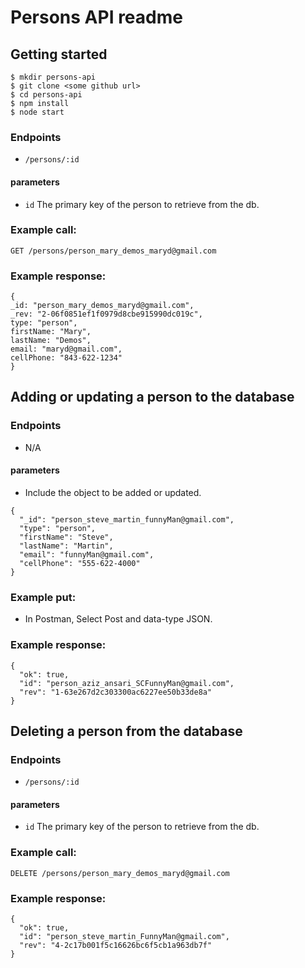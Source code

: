 # Persons API readme

## Getting started

```
$ mkdir persons-api
$ git clone <some github url>
$ cd persons-api
$ npm install
$ node start
```

### Endpoints

- `/persons/:id`

#### parameters
- `id`  The primary key of the person to retrieve from the db.


### Example call:

```
GET /persons/person_mary_demos_maryd@gmail.com
```

### Example response:

```
{
_id: "person_mary_demos_maryd@gmail.com",
_rev: "2-06f0851ef1f0979d8cbe915990dc019c",
type: "person",
firstName: "Mary",
lastName: "Demos",
email: "maryd@gmail.com",
cellPhone: "843-622-1234"
}
```


## Adding or updating a person to the database

### Endpoints
- N/A

#### parameters
- Include the object to be added or updated.

```
{
  "_id": "person_steve_martin_funnyMan@gmail.com",
  "type": "person",
  "firstName": "Steve",
  "lastName": "Martin",
  "email": "funnyMan@gmail.com",
  "cellPhone": "555-622-4000"
}
```

### Example put:
- In Postman, Select Post and data-type JSON.

### Example response:

```
{
  "ok": true,
  "id": "person_aziz_ansari_SCFunnyMan@gmail.com",
  "rev": "1-63e267d2c303300ac6227ee50b33de8a"
}
```


## Deleting a person from the database

### Endpoints
- `/persons/:id`

#### parameters
- `id`  The primary key of the person to retrieve from the db.

### Example call:

```
DELETE /persons/person_mary_demos_maryd@gmail.com
```

### Example response:

```
{
  "ok": true,
  "id": "person_steve_martin_FunnyMan@gmail.com",
  "rev": "4-2c17b001f5c16626bc6f5cb1a963db7f"
}
```
